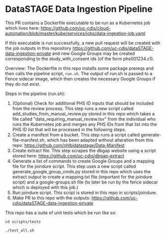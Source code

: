 # DataSTAGE Data Ingestion Pipeline

This PR contains a Dockerfile executable to be run as a Kubernetes job which lives here: 
https://github.com/uc-cdis/cloud-automation/blob/master/kube/services/jobs/data-ingestion-job.yaml

If this executable is run successfully, a new pull request will be created with the job outputs in this repository https://github.com/uc-cdis/dataSTAGE-data-ingestion-private and new Google Groups may be created corresponding to the study_with_consent ids (of the form phs001234.c1).

Overview: 
The Dockerfile in this repo installs some package prereqs and then calls the pipeline script, `run.sh`. The output of run.sh is passed to a Fence sidecar image, which then creates the necessary Google Groups if they do not exist.

Steps in the pipeline (run.sh):
1. (Optional) Check for additional PHS ID inputs that should be included from the review process. This step runs a new script called add_studies_from_manual_review.py stored in this repo which takes a file called "data_requiring_manual_review.tsv" from the individual who runs the Kubernetes job and merges any PHS IDs from that list into the PHS ID list that will be processed in the following steps.
2. Create a manifest from a bucket. This step runs a script called generate-file-manifest.sh, which has been adapted without alteration from this repo: https://github.com/nhlbidatastage/Data-Manifest
3. Create extract file. This step scrapes the dbgap website using a script stored here: https://github.com/uc-cdis/dbgap-extract
4. Generate a list of commands to create Google Groups and a mapping file for the joindure script. This step uses a new script called generate_google_group_cmds.py stored in this repo which uses the extract output to create a mapping.txt file (important for the joindure script) and a google-groups.sh file (to later be run by the fence sidecar which is deployed with this job.)
5. Run joindure script. This script is stored in this repo in scripts/joindure.
6. Make PR to this repo with the outputs: https://github.com/uc-cdis/dataSTAGE-data-ingestion-private


This repo has a suite of unit tests which be run like so:

`cd scripts/tests`

`./test_all.sh`